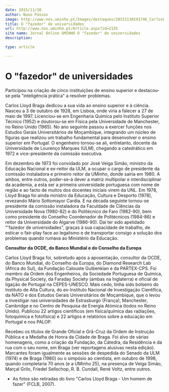 ```yaml
---
date: 2015/11/30
author: Nuno Passos
image: http://www.nos.uminho.pt/Images/destaques/20151130191746_CarlosLloydBraga.jpg
title: O "fazedor" de universidades
url: http://www.nos.uminho.pt/Article.aspx?id=2155
site name: Jornal Online UMINHO O "fazedor" de universidades
description: 

type: article

---
```

# O "fazedor" de universidades




Participou na criação de cinco instituições de ensino superior e destacou-se pela "inteligência prática" a resolver problemas.

Carlos Lloyd Braga dedicou a sua vida ao ensino superior e à ciência. Nasceu a 3 de outubro de 1928, em Lisboa, onde viria a falecer a 27 de maio de 1997. Licenciou-se em Engenharia Química pelo Instituto Superior Técnico (1952) e doutorou-se em Física pela Universidade de Manchester, no Reino Unido (1965). No ano seguinte passou a exercer funções nos Estudos Gerais Universitários de Moçambique, integrando um núcleo de figuras que realizou um trabalho fundamental para desenvolver o ensino superior em Portugal. O engenheiro tornou-se ali, entretanto, docente da Universidade de Lourenço Marques (ULM), chegando a catedrático em 1972 e vice-presidente da comissão executiva.

Em dezembro de 1973 foi convidado por José Veiga Simão, ministro da Educação Nacional e ex-reitor da ULM, a ocupar o cargo de presidente da comissão instaladora e primeiro reitor da UMinho, donde sairia em 1980. A ambos, entre outros, poder-se-á dever a matriz multipolar e interdisciplinar da academia, a esta ser a primeira universidade portuguesa com nome de região e ao facto de muitos dos docentes iniciais virem da UNL. Em 1978, Lloyd Braga foi ainda ministro da Educação, Cultura e Desporto (1978), revezando Mário Sottomayor Cardia. E na década seguinte tornou-se presidente da comissão instaladora da Faculdade de Ciências da Universidade Nova (1980-82) e do Politécnico de Faro (1982-90), bem como presidente do Conselho Coordenador de Politécnicos (1984-86) e reitor da Universidade do Algarve (1986-90). Daí ter sido apelidado "'fazedor de universidades", graças à sua capacidade de trabalho, de esticar o fair-play face ao legalismo e de transportar consigo a solução dos problemas quando rumava ao Ministério da Educação.

**Consultor da OCDE, do Banco Mundial e do Conselho da Europa** 

Carlos Lloyd Braga foi, sobretudo após a aposentação, consultor da OCDE, do Banco Mundial, do Conselho da Europa, do Diamond Research Lab (África do Sul), da Fundação Calouste Gulbenkian e da PARTEX-CPS. Foi membro da Ordem dos Engenheiros, da Sociedade Portuguesa de Química, da Physical Society, da Faraday Society (ambas na Inglaterra) e oficial de ligação de Portugal na CEPES-UNESCO. Mais cedo, tinha sido bolseiro do Instituto de Alta Cultura, do ex-Instituto Nacional de Investigação Científica, da NATO e dos Estudos Gerais Universitários de Moçambique, que o levou a investigar nas universidades de Estrasburgo (França), Manchester, Cambridge e no Centro de Pesquisa de Energia Atómica (todos no Reino Unido). Publicou 22 artigos científicos (em física/química das radiações, fotoquímica e fotofísica) e 22 artigos e relatórios sobre a educação em Portugal e nos PALOP.

Recebeu os títulos de Grande Oficial e Grã-Cruz da Ordem de Instrução Pública e a Medalha de Honra da Cidade de Braga. Foi alvo de várias homenagens, como a criação da Fundação, da Cátedra, da Residência e da rua com o seu nome, em Braga (ver reportagens alusivas nesta edição). Marcantes foram igualmente as sessões de despedida do Senado da ULM (1974) e de Braga (1980) ou o simpósio ao cientista, em outubro de 1998, quando completaria 70 anos (e a UMinho 25), na presença de Veiga Simão, Marçal Grilo, Friedel Sellschop, R. B. Cundall, René Voltz, entre outros.

* As fotos são retiradas do livro "Carlos Lloyd Braga - Um homem de fazer" (FCLB, 2007).

